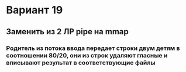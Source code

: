 # Вариант 19
## Заменить из 2 ЛР pipe на mmap
### Родитель из потока ввода передает строки двум детям в соотношении 80/20, они из строк удаляют гласные и вписывают результат в соответствующие файлы
